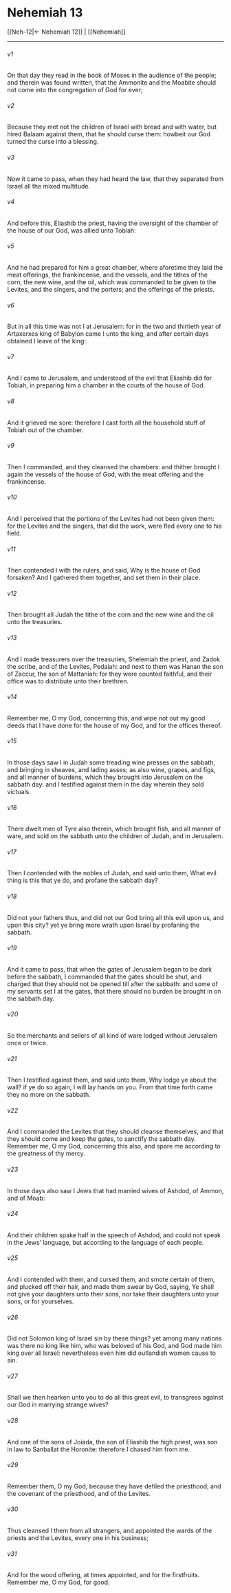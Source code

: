# Nehemiah 13

[[Neh-12|← Nehemiah 12]] | [[Nehemiah]]
***

###### v1
On that day they read in the book of Moses in the audience of the people; and therein was found written, that the Ammonite and the Moabite should not come into the congregation of God for ever;
###### v2
Because they met not the children of Israel with bread and with water, but hired Balaam against them, that he should curse them: howbeit our God turned the curse into a blessing.
###### v3
Now it came to pass, when they had heard the law, that they separated from Israel all the mixed multitude.
###### v4
And before this, Eliashib the priest, having the oversight of the chamber of the house of our God, was allied unto Tobiah:
###### v5
And he had prepared for him a great chamber, where aforetime they laid the meat offerings, the frankincense, and the vessels, and the tithes of the corn, the new wine, and the oil, which was commanded to be given to the Levites, and the singers, and the porters; and the offerings of the priests.
###### v6
But in all this time was not I at Jerusalem: for in the two and thirtieth year of Artaxerxes king of Babylon came I unto the king, and after certain days obtained I leave of the king:
###### v7
And I came to Jerusalem, and understood of the evil that Eliashib did for Tobiah, in preparing him a chamber in the courts of the house of God.
###### v8
And it grieved me sore: therefore I cast forth all the household stuff of Tobiah out of the chamber.
###### v9
Then I commanded, and they cleansed the chambers: and thither brought I again the vessels of the house of God, with the meat offering and the frankincense.
###### v10
And I perceived that the portions of the Levites had not been given them: for the Levites and the singers, that did the work, were fled every one to his field.
###### v11
Then contended I with the rulers, and said, Why is the house of God forsaken? And I gathered them together, and set them in their place.
###### v12
Then brought all Judah the tithe of the corn and the new wine and the oil unto the treasuries.
###### v13
And I made treasurers over the treasuries, Shelemiah the priest, and Zadok the scribe, and of the Levites, Pedaiah: and next to them was Hanan the son of Zaccur, the son of Mattaniah: for they were counted faithful, and their office was to distribute unto their brethren.
###### v14
Remember me, O my God, concerning this, and wipe not out my good deeds that I have done for the house of my God, and for the offices thereof.
###### v15
In those days saw I in Judah some treading wine presses on the sabbath, and bringing in sheaves, and lading asses; as also wine, grapes, and figs, and all manner of burdens, which they brought into Jerusalem on the sabbath day: and I testified against them in the day wherein they sold victuals.
###### v16
There dwelt men of Tyre also therein, which brought fish, and all manner of ware, and sold on the sabbath unto the children of Judah, and in Jerusalem.
###### v17
Then I contended with the nobles of Judah, and said unto them, What evil thing is this that ye do, and profane the sabbath day?
###### v18
Did not your fathers thus, and did not our God bring all this evil upon us, and upon this city? yet ye bring more wrath upon Israel by profaning the sabbath.
###### v19
And it came to pass, that when the gates of Jerusalem began to be dark before the sabbath, I commanded that the gates should be shut, and charged that they should not be opened till after the sabbath: and some of my servants set I at the gates, that there should no burden be brought in on the sabbath day.
###### v20
So the merchants and sellers of all kind of ware lodged without Jerusalem once or twice.
###### v21
Then I testified against them, and said unto them, Why lodge ye about the wall? if ye do so again, I will lay hands on you. From that time forth came they no more on the sabbath.
###### v22
And I commanded the Levites that they should cleanse themselves, and that they should come and keep the gates, to sanctify the sabbath day. Remember me, O my God, concerning this also, and spare me according to the greatness of thy mercy.
###### v23
In those days also saw I Jews that had married wives of Ashdod, of Ammon, and of Moab:
###### v24
And their children spake half in the speech of Ashdod, and could not speak in the Jews’ language, but according to the language of each people.
###### v25
And I contended with them, and cursed them, and smote certain of them, and plucked off their hair, and made them swear by God, saying, Ye shall not give your daughters unto their sons, nor take their daughters unto your sons, or for yourselves.
###### v26
Did not Solomon king of Israel sin by these things? yet among many nations was there no king like him, who was beloved of his God, and God made him king over all Israel: nevertheless even him did outlandish women cause to sin.
###### v27
Shall we then hearken unto you to do all this great evil, to transgress against our God in marrying strange wives?
###### v28
And one of the sons of Joiada, the son of Eliashib the high priest, was son in law to Sanballat the Horonite: therefore I chased him from me.
###### v29
Remember them, O my God, because they have defiled the priesthood, and the covenant of the priesthood, and of the Levites.
###### v30
Thus cleansed I them from all strangers, and appointed the wards of the priests and the Levites, every one in his business;
###### v31
And for the wood offering, at times appointed, and for the firstfruits. Remember me, O my God, for good.  
